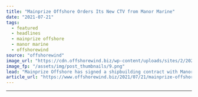 ```yaml
---
title: "Mainprize Offshore Orders Its New CTV from Manor Marine"
date: "2021-07-21"
tags: 
  - featured
  - headlines
  - mainprize offshore
  - manor marine
  - offshorewind
source: "offshorewind"
image_url: "https://cdn.offshorewind.biz/wp-content/uploads/sites/2/2021/07/21135012/MO8-catamaran_-c-Mainprize-Offshore-Walker-Marine-Design.png"
image_fp: "/assets/img/post_thumbnails/9.png"
lead: "Mainprize Offshore has signed a shipbuilding contract with Manor Marine for a 26-metre Supa-Swath"
article_url: "https://www.offshorewind.biz/2021/07/21/mainprize-offshore-orders-its-new-ctv-from-manor-marine/"
---
```


---
